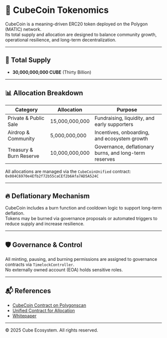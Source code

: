 # 🧮 CubeCoin Tokenomics

CubeCoin is a meaning-driven ERC20 token deployed on the Polygon (MATIC) network.  
Its total supply and allocation are designed to balance community growth, operational resilience, and long-term decentralization.

---

## 🔢 Total Supply

- **30,000,000,000 CUBE** (Thirty Billion)

---

## 📊 Allocation Breakdown

| Category                  | Allocation        | Purpose |
|---------------------------|-------------------|---------|
| Private & Public Sale     | 15,000,000,000     | Fundraising, liquidity, and early supporters  
| Airdrop & Community       | 5,000,000,000      | Incentives, onboarding, and ecosystem growth  
| Treasury & Burn Reserve   | 10,000,000,000     | Governance, deflationary burns, and long-term reserves  

All allocations are managed via the `CubeCoinUnified` contract:  
`0x084C6970e4Efb2f72b55caCEf2b6Afa7AD5A524C`

---

## 🔥 Deflationary Mechanism

CubeCoin includes a burn function and cooldown logic to support long-term deflation.  
Tokens may be burned via governance proposals or automated triggers to reduce supply and increase resilience.

---

## 🛡️ Governance & Control

All minting, pausing, and burning permissions are assigned to governance contracts via `TimelockController`.  
No externally owned account (EOA) holds sensitive roles.

---

## 📬 References

- [CubeCoin Contract on Polygonscan](https://polygonscan.com/address/0x966c3E5c3225af9ABdEbE8Db52D65f51E63037C6)  
- [Unified Contract for Allocation](https://polygonscan.com/address/0x084C6970e4Efb2f72b55caCEf2b6Afa7AD5A524C)  
- [Whitepaper](https://github.com/cubecoinproject-ops/cube-assets/blob/main/docs/whitepaper.md)

---

© 2025 Cube Ecosystem. All rights reserved.

